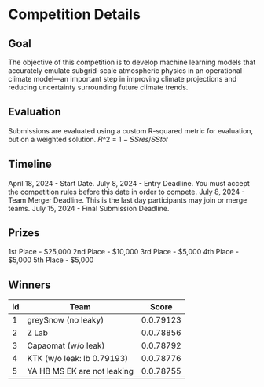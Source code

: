 # Competition Details

## Goal

The objective of this competition is to develop machine learning models that accurately emulate subgrid-scale atmospheric physics in an operational climate model—an important step in improving climate projections and reducing uncertainty surrounding future climate trends.

## Evaluation

Submissions are evaluated using a custom R-squared metric for evaluation, but on a weighted solution.
𝑅^2 = 1 − 𝑆𝑆𝑟𝑒𝑠/𝑆𝑆𝑡𝑜𝑡

## Timeline

April 18, 2024 - Start Date.
July 8, 2024 - Entry Deadline. You must accept the competition rules before this date in order to compete.
July 8, 2024 - Team Merger Deadline. This is the last day participants may join or merge teams.
July 15, 2024 - Final Submission Deadline.

## Prizes

1st Place - $25,000
2nd Place - $10,000
3rd Place - $5,000
4th Place - $5,000
5th Place - $5,000

## Winners

| id  | Team                        |   Score   |
| --- | --------------------------- | :-------: |
| 1   | greySnow (no leaky)         | 0.0.79123 |
| 2   | Z Lab                       | 0.0.78856 |
| 3   | Capaomat (w/o leak)         | 0.0.78792 |
| 4   | KTK (w/o leak: lb 0.79193)  | 0.0.78776 |
| 5   | YA HB MS EK are not leaking | 0.0.78755 |
